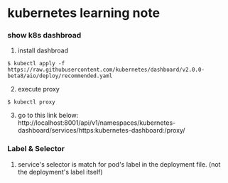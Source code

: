 # kubernetes learning note
### show k8s dashbroad
1. install dashbroad
```
$ kubectl apply -f https://raw.githubusercontent.com/kubernetes/dashboard/v2.0.0-beta8/aio/deploy/recommended.yaml
```
2. execute proxy
```
$ kubectl proxy
```
3. go to this link below:
http://localhost:8001/api/v1/namespaces/kubernetes-dashboard/services/https:kubernetes-dashboard:/proxy/


### Label & Selector

1. service's selector is match for pod's label in the deployment file. (not the deployment's label itself)
